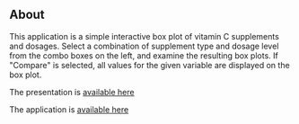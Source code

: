 ## About
This application is a simple interactive box plot of vitamin C supplements and dosages.  Select a combination of supplement type and dosage level from the combo boxes on the left, and examine the resulting box plots.  If "Compare" is selected, all values for the given variable are displayed on the box plot.

The presentation is <a href="http://rpubs.com/mnarrell/VitaminApplication" target="_blank">available here</a>

The application is <a href="https://mnarrell.shinyapps.io/ddp_course_project" target="_blank">available here</a>
